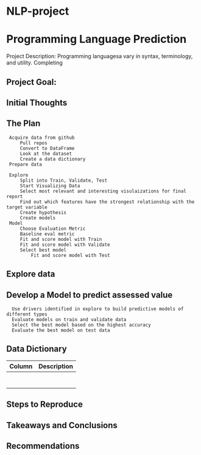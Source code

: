 # NLP-project


# Programming Language Prediction

Project Description:
    Programming languagesa vary in syntax, terminology, and utility. Completing
    
## Project Goal:

   
    
## Initial Thoughts 

   
## The Plan

     Acquire data from github
         Pull repos
         Convert to DataFrame
         Look at the dataset
         Create a data dictionary
     Prepare data
       
     Explore
         Split into Train, Validate, Test
         Start Visualizing Data
         Select most relevant and interesting visulaizations for final report
         Find out which features have the strongest relationship with the target variable
         Create hypothesis
         Create models
     Model
         Choose Evaluation Metric
         Baseline eval metric
         Fit and score model with Train
         Fit and score model with Validate
         Select best model
             Fit and score model with Test

     
## Explore data


## Develop a Model to predict assessed value

      Use drivers identified in explore to build predictive models of different types
      Evaluate models on train and validate data
      Select the best model based on the highest accuracy
      Evaluate the best model on test data
      
## Data Dictionary

| **Column**          | **Description**                                           |
|---------------------|-----------------------------------------------------------|
|                     |                                                           |
|                     |                                                           |
|                     |                                                           |
|                     |                                                           |
|                     |                                                           |
|                     |                                                           |
|                     |                                                           |

## Steps to Reproduce

 
## Takeaways and Conclusions


## Recommendations

